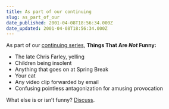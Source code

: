 ```yaml
---
title: As part of our continuing
slug: as_part_of_our
date_published: 2001-04-08T18:56:34.000Z
date_updated: 2001-04-08T18:56:34.000Z
---
```


As part of our [continuing series](http://www.dashes.com/anil/index.php?blogarch/2001_04_01_archive.php#3080392), **Things That Are *Not* Funny:**

- The late Chris Farley, yelling
- Children being insolent
- Anything that goes on at Spring Break
- Your cat
- Any video clip forwarded by email
- Confusing pointless antagonization for amusing provocation

What else is or isn’t funny? [Discuss](javascript:BlogVoices(3115828)).
